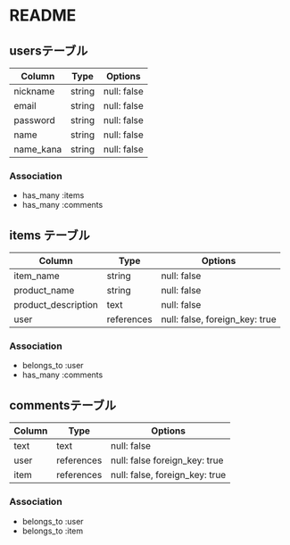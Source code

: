 # README

## usersテーブル

| Column     | Type    | Options     |
| ---------- | ------- | ------------|
| nickname   | string  | null: false |
| email      | string  | null: false |
| password   | string  | null: false |
| name       | string  | null: false |
| name_kana  | string  | null: false |


### Association

- has_many :items
- has_many :comments

## items テーブル

| Column              | Type       | Options                        |
| ----------          | ---------- | ------------------------------ |
| item_name           | string     | null: false                    |
| product_name        | string     | null: false                    |
| product_description | text       | null: false                    |
| user                | references | null: false, foreign_key: true |

### Association

- belongs_to :user
- has_many :comments

## commentsテーブル

| Column     | Type           | Options                        |
| ---------- | -------------- | ------------------------------ |
| text       | text           | null: false                    |
| user       | references     | null: false  foreign_key: true |
| item       | references     | null: false, foreign_key: true |

### Association

- belongs_to :user
- belongs_to :item